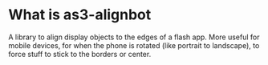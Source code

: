 What is as3-alignbot
============

A library to align display objects to the edges of a flash app. More useful for mobile devices, for when the phone is rotated (like portrait to landscape), to force stuff to stick to the borders or center.
